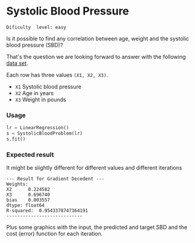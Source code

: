 # Systolic Blood Pressure
`Dificulty  level: easy`

Is it possible to find any correlation between age, weight and the systolic blood pressure (SBD)?

That's the question we are looking forward to answer with the following [data set](http://college.cengage.com/mathematics/brase/understandable_statistics/7e/students/datasets/mlr/frames/frame.html).

Each row has three values `(X1, X2, X3)`.

* `X1` Systolic blood pressure
* `X2` Age in years
* `X3` Weight in pounds

### Usage

```python
lr = LinearRegression()
s = SystolicBloodProblem(lr)
s.fit()
```
### Expected result

It might be slightly different for different values and different iterations
```
--- Result for Gradient Decedent ---
Weights:  
X2      0.224582
X3      0.696740
bias    0.003557
dtype: float64
R-squared:  0.9543378747364191
----------------------------
```

Plus some graphics with the input, the predicted and target SBD and the cost (error) function for each iteration.